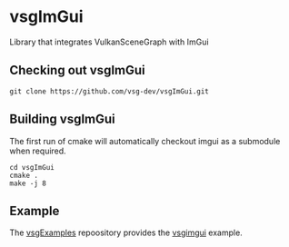 # vsgImGui
Library that integrates VulkanSceneGraph with ImGui

## Checking out vsgImGui

    git clone https://github.com/vsg-dev/vsgImGui.git

## Building vsgImGui

The first run of cmake will automatically checkout imgui as a submodule when required.

    cd vsgImGui
    cmake .
    make -j 8

## Example

The [vsgExamples](https://github.com/vsg-dev/vsgExamples.git) repoository provides the [vsgimgui](https://github.com/vsg-dev/vsgExamples/tree/master/Desktop/vsgimgui) example.
